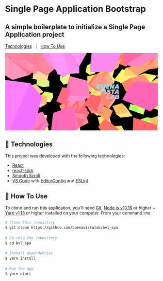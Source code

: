 # Single Page Application Bootstrap

## A simple boilerplate to initialize a Single Page Application project

[Technologies](#floppy_disk-technologies)&nbsp;&nbsp;&nbsp;|&nbsp;&nbsp;&nbsp;[How To Use](#wrench-how-to-use)

![alt text](./src/assets/images/bvlnew.png "image alt")

## :floppy_disk: Technologies

This project was developed with the following technologies:

- [React](https://reactjs.org/)
- [react-slick](https://react-slick.neostack.com/)
- [Smooth Scroll](https://github.com/iamdustan/smoothscroll)
- [VS Code][vc] with [EditorConfig][vceditconfig] and [ESLint][vceslint]

## :wrench: How To Use

To clone and run this application, you'll need [Git](https://git-scm.com), [Node.js v10.16][nodejs] or higher + [Yarn v1.13][yarn] or higher installed on your computer. From your command line:

```bash
# Clone this repository
$ git clone https://github.com/buenavistalab/bvl_spa

# Go into the repository
$ cd bvl_spa

# Install dependencies
$ yarn install

# Run the app
$ yarn start
```

[nodejs]: https://nodejs.org/
[yarn]: https://yarnpkg.com/
[vc]: https://code.visualstudio.com/
[vceditconfig]: https://marketplace.visualstudio.com/items?itemName=EditorConfig.EditorConfig
[vceslint]: https://marketplace.visualstudio.com/items?itemName=dbaeumer.vscode-eslint
